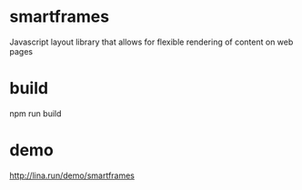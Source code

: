 # smartframes
Javascript layout library that allows for flexible rendering of content on web pages

# build
npm run build

# demo
http://lina.run/demo/smartframes
